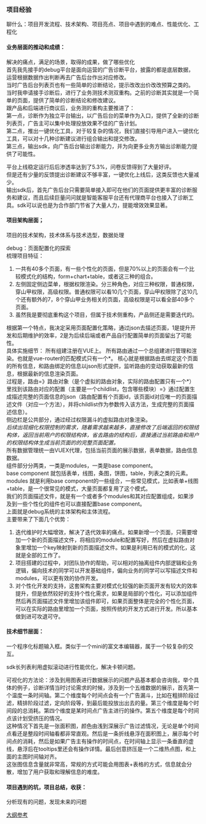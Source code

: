 ### 项目经验

聊什么：项目开发流程、技术架构、项目亮点、项目中遇到的难点、性能优化、工程化

#### 业务层面的推动和成绩：
解决的痛点，满足的场景，取得的成果，做了哪些优化  
首先我先接手的debug平台是面向运营的广告诊断平台，披露的都是底层数据，运营根据数据作出判断再去广告后台作出对应修改。  
当时广告后台列表页也有一些简单的诊断结论，提示改改出价改改预算之类的。  
当时我申请接手诊断后，进行了业务测技术测双重构。之前的诊断其实就是一个简单的页面，提供了简单的诊断结论和修改建议。  
跟产品和后端进行商议后，业务测的重构主要推进了：  
第一点，诊断作为独立平台输出，以广告后台的菜单作为入口，提供了全新的诊断列表页，广告主可以集中处理投放效果不佳的广告计划。  
第二点，推出一键优化工具，对于较复杂的情况，我们直接引导用户进入一键优化工具，可以对十几种诊断建议进行组合输出和提交修改。  
第三点，输出sdk，向广告后台输出诊断能力，并为向更多业务方输出诊断能力提供了可能性。  

平台上线稳定运行后后渗透率达到了5.3%，问卷反馈得到了大量好评。  
但是还有少量的反馈提出诊断建议不够丰富，一键优化上线后，这类反馈也大量减少。  
输出sdk后，首先广告后台只需要简单接入即可在他们的页面提供更丰富的诊断服务和建议，而且后续巨量问问就是智能客服平台还有代理商平台也接入了诊断工具。sdk可以说也是为合作部门节省了大量人力，提能增效效果显著。  

#### 项目架构层面；
项目的技术架构，技术体系与技术选型，数据处理

debug：页面配置化的探索  
梳理项目特征：
1. 一共有40多个页面，有一些个性化的页面，但是70%以上的页面会有一个比较模式化的结构，form+chart+table，或者这三种的组合。
2. 左侧固定侧边菜单，根据权限渲染。分三种角色，对应三种权限，普通权限，穿山甲权限，高级权限。普通权限可以看10几个页面，穿山甲权限除了这10几个还有额外的7，8个穿山甲业务相关的页面，高级权限是可以看全部40多个页面。
3. 虽然我是要彻底重构这个项目，但属于技术侧重构，产品侧还是需要迭代的。

根据第一个特点，我决定采用页面配置化策略，通过json去描述页面，1是提升开发和后期维护的效率，2是为后续后端或者产品自行配置简单的页面留出了可能性。  
具体实施细节：
所有组建注册在VUE上。
所有路由通过一个总组建进行管理和渲染。也就是vue-router的匹配模式只有一个*。
核心就是根据路由去绑定这个页面的所有信息，和路由绑定的信息以json形式提供，监听路由的变动获取最新的信息，根据最新的信息渲染页面。  
过程是，路由=》路由对象（是个虚拟的路由对象，实际的路由配置只有一个*）里找到该路由对应的配置（主要是一个childlist，包含哪些模块）=》通过配置生成描述完整的页面信息的json（路由配置有个页面id，该页面id对应唯一的页面描述文件（对应一个方法），并将childlist作为参数传入该方法，生成完整的页面描述信息）。  
侧边栏是公共部分，通过经过权限漏斗的虚拟路由对象渲染。  
*后续出现细化权限控制的需求，随着需求越来越多，直接修改了后端返回的权限结构体，返回当前用户的权限结构体，省去路由的结构后，直接通过当前路由和用户的权限结构体生成当前页面的的完整页面配置。*  
所有数据管理统一由VUEX代理，包括当前页面的展示数据，表单数据，路由信息数据。  
组件部分分两类，一类是modules，一类是base component。  
base component 就包括表单，线图，条图，饼图，table，列表之类的元素。  
modules 就是利用base component的一些组合，一些常见模式，比如表单+线图+table，是一个很常见的模式，大量页面都复用了这个模式。  
我们的页面描述文件，就是有一个或者多个modules和其对应配置组成，如果涉及到一些个性化的组件也可以直接配置base component。  
上面就是debug系统的主体架构和主体流程。  
主要带来了下面几个优势：  
1. 迭代维护时大幅增效，解决了迭代效率的痛点。如果新增一个页面，只需要增加一个新的页面描述文件，将相应的module和配置写好，然后在虚拟路由对象里增加一个key映射到新的页面描述文件。如果是利用已有的模式的化，这就是全部的工作了。  
2. 项目搭建的过程中，对团队协作的帮助，可以相对的抽离组件内部逻辑和业务逻辑，偏向技术的同学可以开发基础组件，偏向业务的同学可以写描述文件和modules，可以更有效的协作开发。  
3. 对个性化开发的支持，这套架构主要对模式化较强的新页面开发有较大的效率提升，但是依然较好的支持个性化需求，如果是局部的个性化，可以添加组件然后再页面描述文件里增加该组件即可，如果页面整体是完全的个性化页面，可以在实际的路由里增加一个页面，按照传统的开发方式进行开发。所以基本做到进可攻退可守。  


#### 技术细节层面：
一个程序化标题输入框。类似于一个mini的富文本编辑器，属于一个较复杂的交互。  

sdk长列表利用虚拟滚动进行性能优化，解决卡顿问题。  

可视化的方法论：涉及到用图表进行数据展示的问题产品基本都会咨询我，举个具体的例子，诊断详情当时讨论需求的时候，涉及到一个五维数据的展示，首先第一个温度一条时间轴。第二个维度每个时间点会有一个广告漏斗，比如在粗排阶段过滤，精排阶段过滤，定向阶段等，到最后能投放出出去的量。第三个维度是每个时间段的总消耗。第四个维度是某时间点广告主进行的操作。第五个维度是每个时间点该计划受挤压的情况。  
这种情况下首先是一张面积图，颜色由浅到深展示广告过滤情况，无论是单个时间点看还是整段时间轴看都非常直观。然后是一条折线悬浮在面积图上，展示每个时间点的消耗，然后是如果广告主有操作的时间点，在时间轴上显示一条垂直的虚线，悬浮后在tooltips里还会有操作详情。最后创意挤压是一个二维热点图，和上面的主图时间轴对齐。  
这张图信息含量就非常高，常规的方式可能会用图表+表格的方式，信息就会分散，增加了用户获取和理解信息的难度。  

#### 项目遇到的坑，项目总结，收获：
分析现有的问题，发现未来的问题  



[大纲参考](https://jishuin.proginn.com/p/763bfbd23bca)